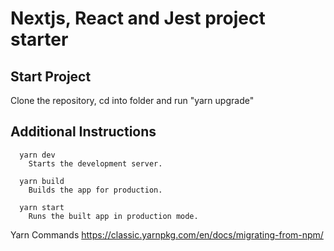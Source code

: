 # Nextjs, React and Jest project starter

## Start Project
Clone the repository, cd into folder and run "yarn upgrade"

## Additional Instructions
```
  yarn dev
    Starts the development server.

  yarn build
    Builds the app for production.

  yarn start
    Runs the built app in production mode.
```

Yarn Commands
https://classic.yarnpkg.com/en/docs/migrating-from-npm/